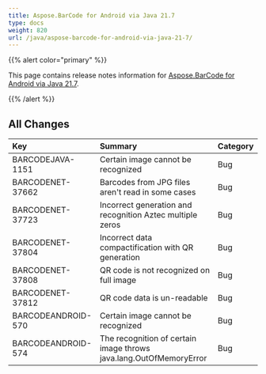```yaml
---
title: Aspose.BarCode for Android via Java 21.7
type: docs
weight: 820
url: /java/aspose-barcode-for-android-via-java-21-7/
---
```


{{% alert color="primary" %}} 

This page contains release notes information for [Aspose.BarCode for Android via Java 21.7](https://downloads.aspose.com/barcode/androidjava/new-releases/aspose.barcode-for-android-via-java-21.7/).

{{% /alert %}} 
## **All Changes**

|**Key**|**Summary**|**Category**|
| :- | :- | :- |
|BARCODEJAVA-1151|Certain image cannot be recognized|Bug|
|BARCODENET-37662|Barcodes from JPG files aren't read in some cases|Bug|
|BARCODENET-37723|Incorrect generation and recognition Aztec multiple zeros|Bug|
|BARCODENET-37804|Incorrect data compactification with QR generation|Bug|
|BARCODENET-37808|QR code is not recognized on full image|Bug|
|BARCODENET-37812|QR code data is un-readable|Bug|
|BARCODEANDROID-570|Certain image cannot be recognized|Bug|
|BARCODEANDROID-574|The recognition of certain image throws java.lang.OutOfMemoryError|Bug|